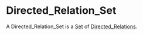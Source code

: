 # Directed_Relation_Set

A Directed_Relation_Set is a [Set](60004.md) of [Directed_Relations](60054.md).